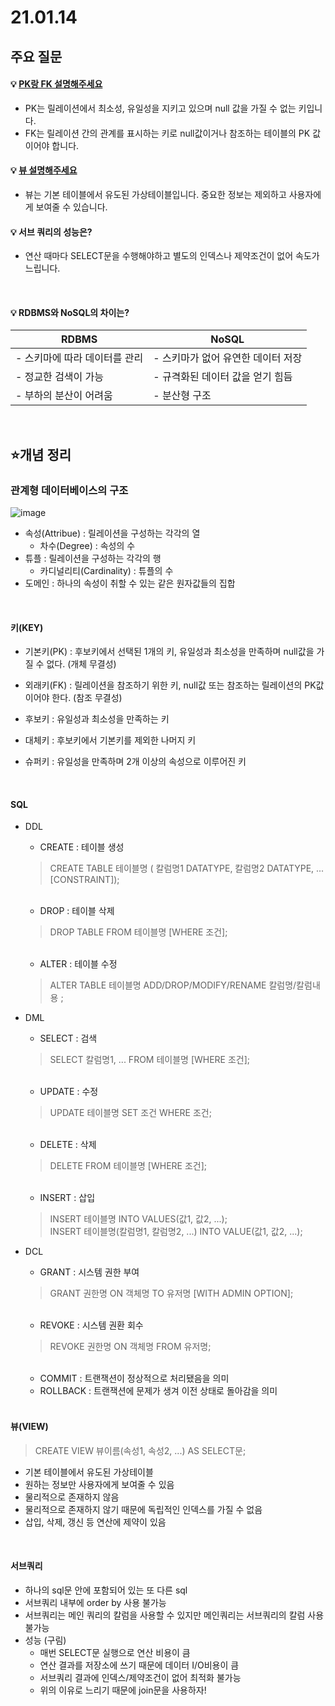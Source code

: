 # 21.01.14

## 주요 질문
   
#### 💡 [PK랑 FK 설명해주세요](#키key)
   * PK는 릴레이션에서 최소성, 유일성을 지키고 있으며 null 값을 가질 수 없는 키입니다.
   * FK는 릴레이션 간의 관계를 표시하는 키로 null값이거나 참조하는 테이블의 PK 값이어야 합니다.
   
#### 💡 [뷰 설명해주세요](#뷰view)
   * 뷰는 기본 테이블에서 유도된 가상테이블입니다. 중요한 정보는 제외하고 사용자에게 보여줄 수 있습니다.
  
#### 💡 서브 쿼리의 성능은?
   * 연산 때마다 SELECT문을 수행해야하고 별도의 인덱스나 제약조건이 없어 속도가 느립니다.

<br/>

#### 💡 RDBMS와 NoSQL의 차이는?
   |RDBMS|NoSQL|
   |------|---|
   |- 스키마에 따라 데이터를 관리 | - 스키마가 없어 유연한 데이터 저장|
   |- 정교한  검색이 가능 | - 규격화된 데이터 값을 얻기 힘듬|
   |- 부하의 분산이 어려움 | - 분산형 구조|

<br/>


## ⭐개념 정리

### 관계형 데이터베이스의 구조
   ![image](https://user-images.githubusercontent.com/36289638/104592649-e1a7c200-56b1-11eb-8e00-eba9a8695413.png)

   * 속성(Attribue) : 릴레이션을 구성하는 각각의 열
     * 차수(Degree) : 속성의 수
   * 튜플 : 릴레이션을 구성하는 각각의 행
     * 카디널리티(Cardinality) : 튜플의 수
   * 도메인 : 하나의 속성이 취할 수 있는 같은 원자값들의 집합
   

<br/>

#### 키(KEY)

   * 기본키(PK) : 후보키에서 선택된 1개의 키, 유일성과 최소성을 만족하며 null값을 가질 수 없다. (개체 무결성)
   * 외래키(FK) : 릴레이션을 참조하기 위한 키, null값 또는 참조하는 릴레이션의 PK값이어야 한다. (참조 무결성)

   * 후보키 : 유일성과 최소성을 만족하는 키
   * 대체키 : 후보키에서 기본키를 제외한 나머지 키
   * 슈퍼키 : 유일성을 만족하며 2개 이상의 속성으로 이루어진 키


<br/>

#### SQL
   * DDL
     * CREATE : 테이블 생성
     > CREATE TABLE 테이블명 ( 칼럼명1 DATATYPE, 칼럼명2 DATATYPE, ... [CONSTRAINT]);
     
     <br/> 

     * DROP : 테이블 삭제 
     > DROP TABLE FROM 테이블명 [WHERE 조건];
     
     <br/>

     * ALTER : 테이블 수정
     > ALTER TABLE 테이블명 ADD/DROP/MODIFY/RENAME 칼럼명/칼럼내용 ;

   * DML
      * SELECT : 검색
      > SELECT 칼럼명1, ... FROM 테이블명 [WHERE 조건];

      <br/>

      * UPDATE : 수정
      > UPDATE 테이블명 SET 조건 WHERE 조건;

      <br/>

      * DELETE : 삭제
      > DELETE FROM 테이블명 [WHERE 조건];

      <br/>

      * INSERT : 삽입
      > INSERT 테이블명 INTO VALUES(값1, 값2, ...);   
      > INSERT 테이블명(칼럼명1, 칼럼명2, ...) INTO VALUE(값1, 값2, ...);

   * DCL
      * GRANT : 시스템 권한 부여
       > GRANT 권한명 ON 객체명 TO 유저명 [WITH ADMIN OPTION];
       
      <br/>

      * REVOKE : 시스템 권환 회수
      > REVOKE 권한명 ON 객체명 FROM 유저명;
      
      <br/>

      * COMMIT : 트랜잭션이 정상적으로 처리됐음을 의미
      * ROLLBACK : 트랜잭션에 문제가 생겨 이전 상태로 돌아감을 의미

      <br/>

#### 뷰(VIEW)
> CREATE VIEW 뷰이름(속성1, 속성2, ...) AS SELECT문;
   * 기본 테이블에서 유도된 가상테이블
   * 원하는 정보만 사용자에게 보여줄 수 있음
   * 물리적으로 존재하지 않음
   * 물리적으로 존재하지 않기 때문에 독립적인 인덱스를 가질 수 없음
   * 삽입, 삭제, 갱신 등 연산에 제약이 있음
   
   
<br/>

#### 서브쿼리
   * 하나의 sql문 안에 포함되어 있는 또 다른 sql
   * 서브쿼리 내부에 order by 사용 불가능
   * 서브쿼리는 메인 쿼리의 칼럼을 사용할 수 있지만 메인쿼리는 서브쿼리의 칼럼 사용 불가능
   * 성능 (구림)
      * 매번 SELECT문 실행으로 연산 비용이 큼
      * 연산 결과를 저장소에 쓰기 때문에 데이터 I/O비용이 큼
      * 서브쿼리 결과에 인덱스/제약조건이 없어 최적화 불가능
      * 위의 이유로 느리기 때문에 join문을 사용하자!
<br/>

